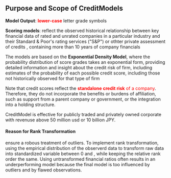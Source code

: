 ## Purpose and Scope of CreditModels

**Model Output**: <span style="color:red">**lower-case**</span> letter grade symbols

**Scoring models**: reflect the observed historical relationship between key financial data of rated and 
unrated companies in a particular industry and their Standard & Poor's rating services ("S&P") or othter private assessment of credits
, containing more than 10 years of company financials

The models are based on the **Exponential Density Model**, where the probability distribution of score grades takes an exponential form, 
providing detailed information and insight about the credit risk of firm, including estimates of the probability of each possible credit
score, including those not historically observed for that type of firm

Note that credit scores reflect the <span style="color:red"> **standalone credit risk** of a company</span>. Therefore, they do not incorporate the benefits 
or burdens of affiliation, such as support from a parent company or government, or the integration into a holding structure.

CreditModel is effective for publicly traded and privately owned corporate with revenuse above 50 million usd or 10 billion JPY. 


#### Reason for Rank Transformation


ensure a robous treatment of outliers. To implement rank transformation, using the empirical distribution of the observerd data to transform raw data into standardized variable between 0 and , while keeping the relative rank order the same. Using untransformed financial ratios often results in an underperforming model because the final model is too influenced by outliers and by flawed observations.
